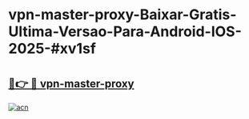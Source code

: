 # vpn-master-proxy-Baixar-Gratis-Ultima-Versao-Para-Android-IOS-2025-#xv1sf

# <h2><a href="https://ainizakaria.my?title=vpn-master-proxy&ref=24M">🔗👉 🔴 vpn-master-proxy</a></h2>

[![acn](https://github.com/user-attachments/assets/0f9c940e-d8b0-45ae-aac7-cd30a18b3e1c)](https://ainizakaria.my?title=vpn-master-proxy&ref=24M)


